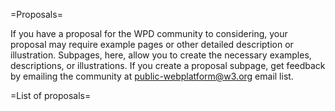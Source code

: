 =Proposals=

If you have a proposal for the WPD community to considering, your proposal may require example pages or other detailed description or illustration. Subpages, here, allow you to create the necessary examples, descriptions, or illustrations. If you create a proposal subpage, get feedback by emailing the community at public-webplatform@w3.org email list.

=List of proposals=
<subpages />